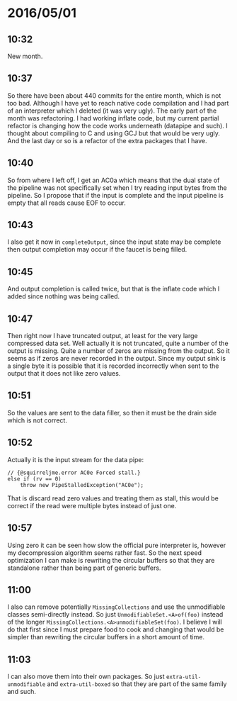 # 2016/05/01

## 10:32

New month.

## 10:37

So there have been about 440 commits for the entire month, which is not too
bad. Although I have yet to reach native code compilation and I had part of an
interpreter which I deleted (it was very ugly). The early part of the month
was refactoring. I had working inflate code, but my current partial refactor
is changing how the code works underneath (datapipe and such). I thought about
compiling to C and using GCJ but that would be very ugly. And the last day or
so is a refactor of the extra packages that I have.

## 10:40

So from where I left off, I get an AC0a which means that the dual state of
the pipeline was not specifically set when I try reading input bytes from the
pipeline. So I propose that if the input is complete and the input pipeline
is empty that all reads cause EOF to occur.

## 10:43

I also get it now in `completeOutput`, since the input state may be complete
then output completion may occur if the faucet is being filled.

## 10:45

And output completion is called twice, but that is the inflate code which I
added since nothing was being called.

## 10:47

Then right now I have truncated output, at least for the very large compressed
data set. Well actually it is not truncated, quite a number of the output is
missing. Quite a number of zeros are missing from the output. So it seems as
if zeros are never recorded in the output. Since my output sink is a single
byte it is possible that it is recorded incorrectly when sent to the output
that it does not like zero values.

## 10:51

So the values are sent to the data filler, so then it must be the drain side
which is not correct.

## 10:52

Actually it is the input stream for the data pipe:

    // {@squirreljme.error AC0e Forced stall.}
    else if (rv == 0)
        throw new PipeStalledException("AC0e");

That is discard read zero values and treating them as stall, this would be
correct if the read were multiple bytes instead of just one.

## 10:57

Using zero it can be seen how slow the official pure interpreter is, however
my decompression algorithm seems rather fast. So the next speed optimization I
can make is rewriting the circular buffers so that they are standalone rather
than being part of generic buffers.

## 11:00

I also can remove potentially `MissingCollections` and use the unmodifiable
classes semi-directly instead. So just `UnmodifiableSet.<A>of(foo)` instead
of the longer `MissingCollections.<A>unmodifiableSet(foo)`. I believe I will
do that first since I must prepare food to cook and changing that would be
simpler than rewriting the circular buffers in a short amount of time.

## 11:03

I can also move them into their own packages. So just `extra-util-unmodifiable`
and `extra-util-boxed` so that they are part of the same family and such.

